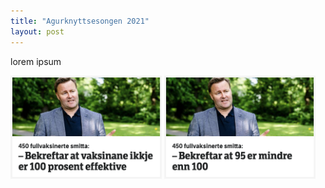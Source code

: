 ```yaml
---
title: "Agurknyttsesongen 2021"
layout: post
---
```


lorem ipsum

<img src="https://github.com/mathialo/no-shit-sherlock/raw/master/images/nakstad1.png" alt="drawing" class="zoomable" style="width:48%;" />
<img src="https://github.com/mathialo/no-shit-sherlock/raw/master/images/nakstad2.png" alt="drawing" class="zoomable" style="width:48%;" />
